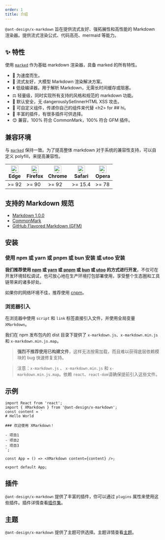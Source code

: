 ```yaml
---
order: 1
title: 介绍
---
```


`@ant-design/x-markdown` 旨在提供流式友好、强拓展性和高性能的 Markdown 渲染器。提供流式渲染公式、代码高亮、mermaid 等能力。

## ✨ 特性

使用 [`marked`](https://github.com/markedjs/marked) 作为基础 markdown 渲染器，具备 marked 的所有特性。

- 🚀 为速度而生。
- 🤖 流式友好，大模型 Markdown 渲染解决方案。
- ⬇️ 低级编译器，用于解析 Markdown，无需长时间缓存或阻塞。
- ⚖️ 轻量级，同时实现所有支持的风格和规范的 markdown 功能。
- 🔐 默认安全，无 dangerouslySetInnerHTML XSS 攻击。
- 🎨 可自定义组件，传递你自己的组件来代替 \<h2\> for ## hi。
- 🔧 丰富的插件，有很多插件可供选择。
- 😊 兼容，100% 符合 CommonMark，100% 符合 GFM 插件。

## 兼容环境

与 [`marked`](https://github.com/markedjs/marked) 保持一致。为了提高整体 markdown 对于系统的兼容性支持，可以自定义 polyfill，来提高兼容性。

| [<img src="https://raw.githubusercontent.com/alrra/browser-logos/master/src/edge/edge_48x48.png" alt="Edge" width="24px" height="24px" />](https://godban.github.io/browsers-support-badges/)</br>Edge | [<img src="https://raw.githubusercontent.com/alrra/browser-logos/master/src/firefox/firefox_48x48.png" alt="Firefox" width="24px" height="24px" />](https://godban.github.io/browsers-support-badges/)</br>Firefox | [<img src="https://raw.githubusercontent.com/alrra/browser-logos/master/src/chrome/chrome_48x48.png" alt="Chrome" width="24px" height="24px" />](https://godban.github.io/browsers-support-badges/)</br>Chrome | [<img src="https://raw.githubusercontent.com/alrra/browser-logos/master/src/safari/safari_48x48.png" alt="Safari" width="24px" height="24px" />](https://godban.github.io/browsers-support-badges/)</br>Safari | [<img src="https://raw.githubusercontent.com/alrra/browser-logos/master/src/opera/opera_48x48.png" alt="Opera" width="24px" height="24px" />](https://godban.github.io/browsers-support-badges/)</br>Opera |
| --- | --- | --- | --- | --- |
| >= 92 | >= 90 | >= 92 | >= 15.4 | >= 78 |

## 支持的 Markdown 规范

- [Markdown 1.0.0](https://daringfireball.net/projects/markdown/)
- [CommonMark](https://github.com/commonmark/commonmark-spec/wiki/Markdown-Flavors)
- [GitHub Flavored Markdown (GFM)](https://github.github.com/gfm/)

## 安装

### 使用 npm 或 yarn 或 pnpm 或 bun 安装 或 utoo 安装

**我们推荐使用 [npm](https://www.npmjs.com/) 或 [yarn](https://github.com/yarnpkg/yarn/) 或 [pnpm](https://pnpm.io/zh/) 或 [bun](https://bun.sh/) 或 [utoo](https://github.com/umijs/mako/tree/next) 的方式进行开发**，不仅可在开发环境轻松调试，也可放心地在生产环境打包部署使用，享受整个生态圈和工具链带来的诸多好处。

<InstallDependencies npm='$ npm install @ant-design/x-markdown --save' yarn='$ yarn add @ant-design/x-markdown' pnpm='$ pnpm install @ant-design/x-markdown --save' bun='$ bun add @ant-design/x-markdown' utoo='$ ut install @ant-design/x-markdown --save'></InstallDependencies>

如果你的网络环境不佳，推荐使用 [cnpm](https://github.com/cnpm/cnpm)。

### 浏览器引入

在浏览器中使用 `script` 和 `link` 标签直接引入文件，并使用全局变量 `XMarkdown`。

我们在 npm 发布包内的 dist 目录下提供了 `x-markdown.js`、`x-markdown.min.js` 和 `x-markdown.min.js.map`。

> **强烈不推荐使用已构建文件**，这样无法按需加载，而且难以获得底层依赖模块的 bug 快速修复支持。

> 注意：`x-markdown.js` 、 `x-markdown.min.js` 和 `x-markdown.min.js.map`。依赖 `react`、`react-dom`请确保提前引入这些文件。

## 示例

```tsx
import React from 'react';
import { XMarkdown } from '@ant-design/x-markdown';
const content = `
# Hello World

### 欢迎使用 XMarkdown！

- 项目1
- 项目2
- 项目3
`;

const App = () => <XMarkdown content={content} />;

export default App;
```

## 插件

`@ant-design/x-markdown` 提供了丰富的插件，你可以通过 `plugins` 属性来使用这些插件。插件详情查看[插件集](/markdowns/plugins-cn)。

## 主题

`@ant-design/x-markdown` 提供了主题可供选择。主题详情查看[主题](/markdowns/themes-cn)。
